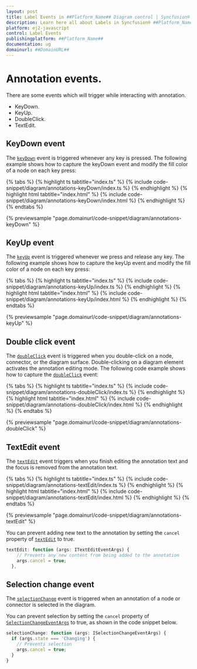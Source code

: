 ```yaml
---
layout: post
title: Label Events in ##Platform_Name## Diagram control | Syncfusion®
description: Learn here all about Labels in Syncfusion® ##Platform_Name## Diagram control of Syncfusion Essential® JS 2 and more.
platform: ej2-javascript
control: Label Events
publishingplatform: ##Platform_Name##
documentation: ug
domainurl: ##DomainURL##
---
```


# Annotation events.

There are some events which will trigger while interacting with annotation.
* KeyDown.
* KeyUp.
* DoubleClick.
* TextEdit.

## KeyDown event


The [`keyDown`](../api/diagram/iKeyEventArgs/) event is triggered whenever any key is pressed. The following example shows how to capture the keyDown event and modify the fill color of a node on each key press:

{% tabs %}
{% highlight ts tabtitle="index.ts" %}
{% include code-snippet/diagram/annotations-keyDown/index.ts %}
{% endhighlight %}
{% highlight html tabtitle="index.html" %}
{% include code-snippet/diagram/annotations-keyDown/index.html %}
{% endhighlight %}
{% endtabs %}
        
{% previewsample "page.domainurl/code-snippet/diagram/annotations-keyDown" %}

## KeyUp event

The [`keyUp`](../api/diagram/iKeyEventArgs/) event is triggered whenever we press and release any key. The following example shows how to capture the keyUp event and modify the fill color of a node on each key press:

{% tabs %}
{% highlight ts tabtitle="index.ts" %}
{% include code-snippet/diagram/annotations-keyUp/index.ts %}
{% endhighlight %}
{% highlight html tabtitle="index.html" %}
{% include code-snippet/diagram/annotations-keyUp/index.html %}
{% endhighlight %}
{% endtabs %}
        
{% previewsample "page.domainurl/code-snippet/diagram/annotations-keyUp" %}

## Double click event

The [`doubleClick`](../api/diagram/idoubleclickeventargs/) event is triggered when you double-click on a node, connector, or the diagram surface. Double-clicking on a diagram element activates the annotation editing mode. The following code example shows how to capture the [`doubleClick`](../api/diagram/idoubleclickeventargs/) event:

{% tabs %}
{% highlight ts tabtitle="index.ts" %}
{% include code-snippet/diagram/annotations-doubleClick/index.ts %}
{% endhighlight %}
{% highlight html tabtitle="index.html" %}
{% include code-snippet/diagram/annotations-doubleClick/index.html %}
{% endhighlight %}
{% endtabs %}
        
{% previewsample "page.domainurl/code-snippet/diagram/annotations-doubleClick" %}

## TextEdit event

The [`textEdit`](../api/diagram/iTextEditEventArgs/) event triggers when you finish editing the annotation text and the focus is removed from the annotation text.

{% tabs %}
{% highlight ts tabtitle="index.ts" %}
{% include code-snippet/diagram/annotations-textEdit/index.ts %}
{% endhighlight %}
{% highlight html tabtitle="index.html" %}
{% include code-snippet/diagram/annotations-textEdit/index.html %}
{% endhighlight %}
{% endtabs %}
        
{% previewsample "page.domainurl/code-snippet/diagram/annotations-textEdit" %}

You can prevent adding new text to the annotation by setting the `cancel` property of [`textEdit`](../api/diagram/iTextEditEventArgs/) to true.

``` javascript
textEdit: function (args: ITextEditEventArgs) {
    // Prevents any new content from being added to the annotation
    args.cancel = true;
  },

```

## Selection change event

The [`selectionChange`](https://ej2.syncfusion.com/documentation/api/diagram/#selectionchange) event is triggered when an annotation of a node or connector is selected in the diagram.

You can prevent selection by setting the `cancel` property of [`SelectionChangeEventArgs`](https://ej2.syncfusion.com/documentation/api/diagram/iselectionchangeeventargs/) to true, as shown in the code snippet below.

```ts
selectionChange: function (args: ISelectionChangeEventArgs) {
  if (args.state === 'Changing') {
    // Prevents selection
    args.cancel = true;
  }
}
```